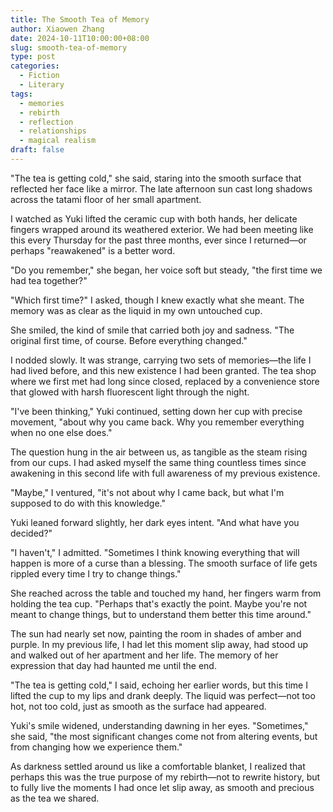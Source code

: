 ```yaml
---
title: The Smooth Tea of Memory
author: Xiaowen Zhang
date: 2024-10-11T10:00:00+08:00
slug: smooth-tea-of-memory
type: post
categories:
  - Fiction
  - Literary
tags:
  - memories
  - rebirth
  - reflection
  - relationships
  - magical realism
draft: false
---
```


"The tea is getting cold," she said, staring into the smooth surface that reflected her face like a mirror. The late afternoon sun cast long shadows across the tatami floor of her small apartment.

I watched as Yuki lifted the ceramic cup with both hands, her delicate fingers wrapped around its weathered exterior. We had been meeting like this every Thursday for the past three months, ever since I returned—or perhaps "reawakened" is a better word.

"Do you remember," she began, her voice soft but steady, "the first time we had tea together?"

"Which first time?" I asked, though I knew exactly what she meant. The memory was as clear as the liquid in my own untouched cup.

She smiled, the kind of smile that carried both joy and sadness. "The original first time, of course. Before everything changed."

I nodded slowly. It was strange, carrying two sets of memories—the life I had lived before, and this new existence I had been granted. The tea shop where we first met had long since closed, replaced by a convenience store that glowed with harsh fluorescent light through the night.

"I've been thinking," Yuki continued, setting down her cup with precise movement, "about why you came back. Why you remember everything when no one else does."

The question hung in the air between us, as tangible as the steam rising from our cups. I had asked myself the same thing countless times since awakening in this second life with full awareness of my previous existence.

"Maybe," I ventured, "it's not about why I came back, but what I'm supposed to do with this knowledge."

Yuki leaned forward slightly, her dark eyes intent. "And what have you decided?"

"I haven't," I admitted. "Sometimes I think knowing everything that will happen is more of a curse than a blessing. The smooth surface of life gets rippled every time I try to change things."

She reached across the table and touched my hand, her fingers warm from holding the tea cup. "Perhaps that's exactly the point. Maybe you're not meant to change things, but to understand them better this time around."

The sun had nearly set now, painting the room in shades of amber and purple. In my previous life, I had let this moment slip away, had stood up and walked out of her apartment and her life. The memory of her expression that day had haunted me until the end.

"The tea is getting cold," I said, echoing her earlier words, but this time I lifted the cup to my lips and drank deeply. The liquid was perfect—not too hot, not too cold, just as smooth as the surface had appeared.

Yuki's smile widened, understanding dawning in her eyes. "Sometimes," she said, "the most significant changes come not from altering events, but from changing how we experience them."

As darkness settled around us like a comfortable blanket, I realized that perhaps this was the true purpose of my rebirth—not to rewrite history, but to fully live the moments I had once let slip away, as smooth and precious as the tea we shared.